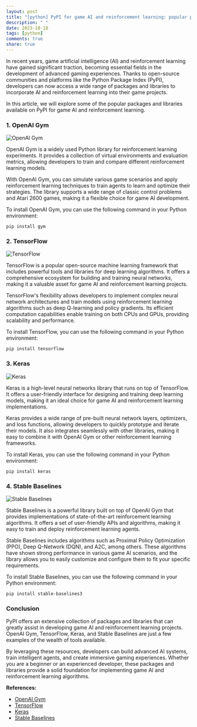 ```yaml
---
layout: post
title: "[python] PyPI for game AI and reinforcement learning: popular packages and libraries"
description: " "
date: 2023-10-18
tags: [python]
comments: true
share: true
---
```


In recent years, game artificial intelligence (AI) and reinforcement learning have gained significant traction, becoming essential fields in the development of advanced gaming experiences. Thanks to open-source communities and platforms like the Python Package Index (PyPI), developers can now access a wide range of packages and libraries to incorporate AI and reinforcement learning into their game projects.

In this article, we will explore some of the popular packages and libraries available on PyPI for game AI and reinforcement learning.

### 1. OpenAI Gym

![OpenAI Gym](https://gym.openai.com/assets/dist/home/header/home-icon-ed7bc05839.png)

OpenAI Gym is a widely used Python library for reinforcement learning experiments. It provides a collection of virtual environments and evaluation metrics, allowing developers to train and compare different reinforcement learning models.

With OpenAI Gym, you can simulate various game scenarios and apply reinforcement learning techniques to train agents to learn and optimize their strategies. The library supports a wide range of classic control problems and Atari 2600 games, making it a flexible choice for game AI development.

To install OpenAI Gym, you can use the following command in your Python environment:

```
pip install gym
```

### 2. TensorFlow

![TensorFlow](https://www.tensorflow.org/images/tf_logo_social.png)

TensorFlow is a popular open-source machine learning framework that includes powerful tools and libraries for deep learning algorithms. It offers a comprehensive ecosystem for building and training neural networks, making it a valuable asset for game AI and reinforcement learning projects.

TensorFlow's flexibility allows developers to implement complex neural network architectures and train models using reinforcement learning algorithms such as deep Q-learning and policy gradients. Its efficient computation capabilities enable training on both CPUs and GPUs, providing scalability and performance.

To install TensorFlow, you can use the following command in your Python environment:

```
pip install tensorflow
```

### 3. Keras

![Keras](https://keras.io/img/logo.png)

Keras is a high-level neural networks library that runs on top of TensorFlow. It offers a user-friendly interface for designing and training deep learning models, making it an ideal choice for game AI and reinforcement learning implementations.

Keras provides a wide range of pre-built neural network layers, optimizers, and loss functions, allowing developers to quickly prototype and iterate their models. It also integrates seamlessly with other libraries, making it easy to combine it with OpenAI Gym or other reinforcement learning frameworks.

To install Keras, you can use the following command in your Python environment:

```
pip install keras
```

### 4. Stable Baselines

![Stable Baselines](https://stable-baselines3.readthedocs.io/en/master/_images/logo.png)

Stable Baselines is a powerful library built on top of OpenAI Gym that provides implementations of state-of-the-art reinforcement learning algorithms. It offers a set of user-friendly APIs and algorithms, making it easy to train and deploy reinforcement learning agents.

Stable Baselines includes algorithms such as Proximal Policy Optimization (PPO), Deep Q-Network (DQN), and A2C, among others. These algorithms have shown strong performance in various game AI scenarios, and the library allows you to easily customize and configure them to fit your specific requirements.

To install Stable Baselines, you can use the following command in your Python environment:

```
pip install stable-baselines3
```

### Conclusion

PyPI offers an extensive collection of packages and libraries that can greatly assist in developing game AI and reinforcement learning projects. OpenAI Gym, TensorFlow, Keras, and Stable Baselines are just a few examples of the wealth of tools available.

By leveraging these resources, developers can build advanced AI systems, train intelligent agents, and create immersive gaming experiences. Whether you are a beginner or an experienced developer, these packages and libraries provide a solid foundation for implementing game AI and reinforcement learning algorithms.

**References:**

- [OpenAI Gym](https://gym.openai.com/)
- [TensorFlow](https://www.tensorflow.org/)
- [Keras](https://keras.io/)
- [Stable Baselines](https://stable-baselines3.readthedocs.io/)